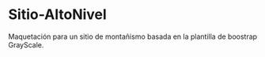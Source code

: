# Sitio-AltoNivel
Maquetación para un sitio de montañismo basada en la plantilla de boostrap GrayScale.

